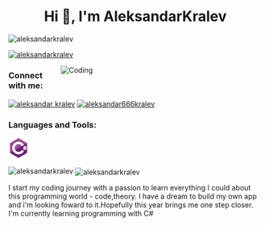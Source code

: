 <h1 align="center">Hi 👋, I'm AleksandarKralev</h1>
<p align="left"> <img src="https://komarev.com/ghpvc/?username=aleksandarkralev&label=Profile%20views&color=0e75b6&style=flat" alt="aleksandarkralev" /> </p>

<p align="left"> <a href="https://github.com/ryo-ma/github-profile-trophy"><img src="https://github-profile-trophy.vercel.app/?username=aleksandarkralev" alt="aleksandarkralev" /></a> </p>

<img align="right" alt="Coding" width="400" src="https://miro.medium.com/max/1400/0*x4rQFjfi0iK3gS1T.gif">
  
<h3 align="left">Connect with me:</h3>
<p align="left">
<a href="https://fb.com/aleksandar kralev" target="blank"><img align="center" src="https://raw.githubusercontent.com/rahuldkjain/github-profile-readme-generator/master/src/images/icons/Social/facebook.svg" alt="aleksandar kralev" height="30" width="40" /></a>
<a href="https://instagram.com/aleksandar666kralev" target="blank"><img align="center" src="https://raw.githubusercontent.com/rahuldkjain/github-profile-readme-generator/master/src/images/icons/Social/instagram.svg" alt="aleksandar666kralev" height="30" width="40" /></a>
</p>

<h3 align="left">Languages and Tools:</h3>
<p align="left"> <a href="https://www.w3schools.com/cs/" target="_blank" rel="noreferrer"> <img src="https://raw.githubusercontent.com/devicons/devicon/master/icons/csharp/csharp-original.svg" alt="csharp" width="40" height="40"/> </a> </p>

<p><img align="left" src="https://github-readme-stats.vercel.app/api/top-langs?username=aleksandarkralev&show_icons=true&locale=en&layout=compact" alt="aleksandarkralev" /></p>

<p>&nbsp;<img align="center" src="https://github-readme-stats.vercel.app/api?username=aleksandarkralev&show_icons=true&locale=en" alt="aleksandarkralev" /></p>


I start my coding journey with a passion to learn everything I could about this programming world - code,theory.
I have a dream to build my own app and i'm looking foward to it.Hopefully this year brings me one step closer.
I'm currently learning programming with C#
